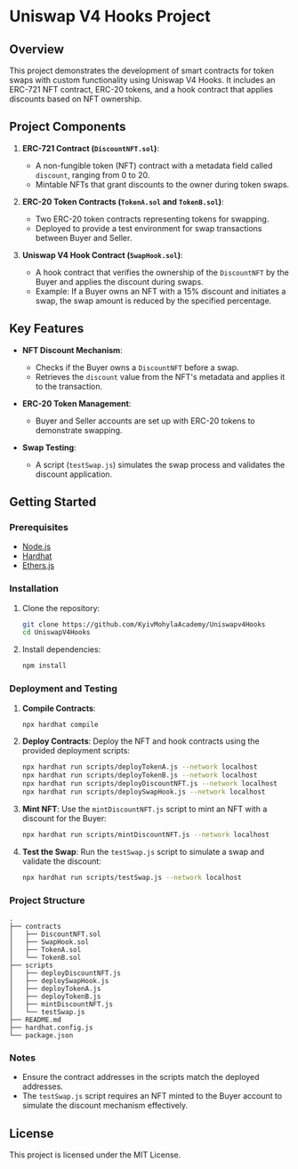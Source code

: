 
# Uniswap V4 Hooks Project

## Overview

This project demonstrates the development of smart contracts for token swaps with custom functionality using Uniswap V4 Hooks. It includes an ERC-721 NFT contract, ERC-20 tokens, and a hook contract that applies discounts based on NFT ownership.

## Project Components

1. **ERC-721 Contract (`DiscountNFT.sol`)**:
   - A non-fungible token (NFT) contract with a metadata field called `discount`, ranging from 0 to 20.
   - Mintable NFTs that grant discounts to the owner during token swaps.

2. **ERC-20 Token Contracts (`TokenA.sol` and `TokenB.sol`)**:
   - Two ERC-20 token contracts representing tokens for swapping.
   - Deployed to provide a test environment for swap transactions between Buyer and Seller.

3. **Uniswap V4 Hook Contract (`SwapHook.sol`)**:
   - A hook contract that verifies the ownership of the `DiscountNFT` by the Buyer and applies the discount during swaps.
   - Example: If a Buyer owns an NFT with a 15% discount and initiates a swap, the swap amount is reduced by the specified percentage.

## Key Features

- **NFT Discount Mechanism**:
  - Checks if the Buyer owns a `DiscountNFT` before a swap.
  - Retrieves the `discount` value from the NFT's metadata and applies it to the transaction.
  
- **ERC-20 Token Management**:
  - Buyer and Seller accounts are set up with ERC-20 tokens to demonstrate swapping.
  
- **Swap Testing**:
  - A script (`testSwap.js`) simulates the swap process and validates the discount application.

## Getting Started

### Prerequisites

- [Node.js](https://nodejs.org/)
- [Hardhat](https://hardhat.org/)
- [Ethers.js](https://docs.ethers.io/v5/)

### Installation

1. Clone the repository:
   ```bash
   git clone https://github.com/KyivMohylaAcademy/Uniswapv4Hooks
   cd UniswapV4Hooks
   ```

2. Install dependencies:
   ```bash
   npm install
   ```

### Deployment and Testing

1. **Compile Contracts**:
   ```bash
   npx hardhat compile
   ```

2. **Deploy Contracts**:
   Deploy the NFT and hook contracts using the provided deployment scripts:
   ```bash
   npx hardhat run scripts/deployTokenA.js --network localhost
   npx hardhat run scripts/deployTokenB.js --network localhost
   npx hardhat run scripts/deployDiscountNFT.js --network localhost
   npx hardhat run scripts/deploySwapHook.js --network localhost
   ```

3. **Mint NFT**:
   Use the `mintDiscountNFT.js` script to mint an NFT with a discount for the Buyer:
   ```bash
   npx hardhat run scripts/mintDiscountNFT.js --network localhost
   ```

4. **Test the Swap**:
   Run the `testSwap.js` script to simulate a swap and validate the discount:
   ```bash
   npx hardhat run scripts/testSwap.js --network localhost
   ```

### Project Structure

```
.
├── contracts
│   ├── DiscountNFT.sol
│   ├── SwapHook.sol
│   ├── TokenA.sol
│   └── TokenB.sol
├── scripts
│   ├── deployDiscountNFT.js
│   ├── deploySwapHook.js
│   ├── deployTokenA.js
│   ├── deployTokenB.js
│   ├── mintDiscountNFT.js
│   └── testSwap.js
├── README.md
├── hardhat.config.js
└── package.json
```

### Notes

- Ensure the contract addresses in the scripts match the deployed addresses.
- The `testSwap.js` script requires an NFT minted to the Buyer account to simulate the discount mechanism effectively.

## License

This project is licensed under the MIT License.
